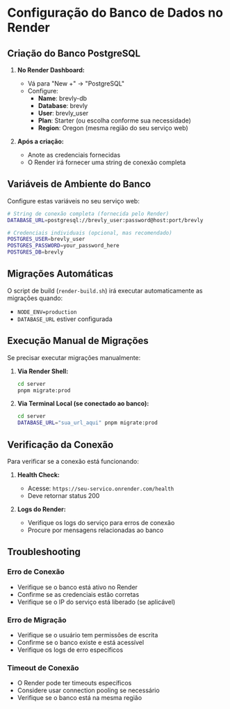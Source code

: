 # Configuração do Banco de Dados no Render

## Criação do Banco PostgreSQL

1. **No Render Dashboard:**
   - Vá para "New +" → "PostgreSQL"
   - Configure:
     - **Name**: brevly-db
     - **Database**: brevly
     - **User**: brevly_user
     - **Plan**: Starter (ou escolha conforme sua necessidade)
     - **Region**: Oregon (mesma região do seu serviço web)

2. **Após a criação:**
   - Anote as credenciais fornecidas
   - O Render irá fornecer uma string de conexão completa

## Variáveis de Ambiente do Banco

Configure estas variáveis no seu serviço web:

```bash
# String de conexão completa (fornecida pelo Render)
DATABASE_URL=postgresql://brevly_user:password@host:port/brevly

# Credenciais individuais (opcional, mas recomendado)
POSTGRES_USER=brevly_user
POSTGRES_PASSWORD=your_password_here
POSTGRES_DB=brevly
```

## Migrações Automáticas

O script de build (`render-build.sh`) irá executar automaticamente as migrações quando:
- `NODE_ENV=production`
- `DATABASE_URL` estiver configurada

## Execução Manual de Migrações

Se precisar executar migrações manualmente:

1. **Via Render Shell:**
   ```bash
   cd server
   pnpm migrate:prod
   ```

2. **Via Terminal Local (se conectado ao banco):**
   ```bash
   cd server
   DATABASE_URL="sua_url_aqui" pnpm migrate:prod
   ```

## Verificação da Conexão

Para verificar se a conexão está funcionando:

1. **Health Check:**
   - Acesse: `https://seu-servico.onrender.com/health`
   - Deve retornar status 200

2. **Logs do Render:**
   - Verifique os logs do serviço para erros de conexão
   - Procure por mensagens relacionadas ao banco

## Troubleshooting

### Erro de Conexão
- Verifique se o banco está ativo no Render
- Confirme se as credenciais estão corretas
- Verifique se o IP do serviço está liberado (se aplicável)

### Erro de Migração
- Verifique se o usuário tem permissões de escrita
- Confirme se o banco existe e está acessível
- Verifique os logs de erro específicos

### Timeout de Conexão
- O Render pode ter timeouts específicos
- Considere usar connection pooling se necessário
- Verifique se o banco está na mesma região 